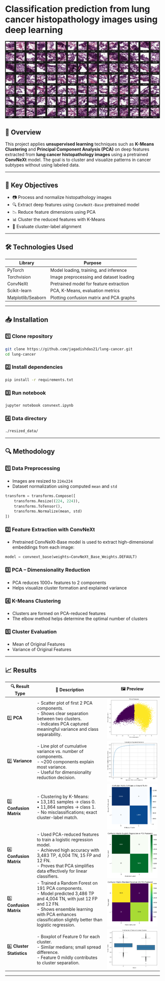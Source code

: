 # Classification prediction from lung cancer histopathology images using deep learning

![Header](hne-slides/slide-10.png)

## 📌 Overview

This project applies **unsupervised learning** techniques such as **K-Means Clustering** and **Principal Component Analysis (PCA)** on deep features extracted from **lung cancer histopathology images** using a pretrained **ConvNeXt** model. The goal is to cluster and visualize patterns in cancer subtypes without using labeled data.

---

## 🧪 Key Objectives

- 📷 Process and normalize histopathology images  
- 🔍 Extract deep features using `ConvNeXt-Base` pretrained model  
- 📉 Reduce feature dimensions using PCA  
- 📊 Cluster the reduced features with K-Means  
- 🧮 Evaluate cluster-label alignment

---

## 🛠️ Technologies Used

| Library         | Purpose                                  |
|------------------|--------------------------------------------|
| PyTorch          | Model loading, training, and inference     |
| Torchvision      | Image preprocessing and dataset loading    |
| ConvNeXt         | Pretrained model for feature extraction    |
| Scikit-learn     | PCA, K-Means, evaluation metrics           |
| Matplotlib/Seaborn | Plotting confusion matrix and PCA graphs |

---

## 📥 Installation

### 1️⃣ Clone repository

```bash
git clone https://github.com/jagadishdas21/lung-cancer.git
cd lung-cancer
```

### 2️⃣ Install dependencies

```bash
pip install -r requirements.txt
```
### 3️⃣ Run notebook

```bash
jupyter notebook convnext.ipynb
```
### 4️⃣ Data directory
```bash
./resized_data/
```
---

## 🔍 Methodology

### 1️⃣ Data Preprocessing
- Images are resized to `224x224`
- Dataset normalization using computed `mean` and `std`

```python
transform = transforms.Compose([
    transforms.Resize((224, 224)),
    transforms.ToTensor(),
    transforms.Normalize(mean, std)
])
```

### 2️⃣ Feature Extraction with ConvNeXt
- Pretrained ConvNeXt-Base model is used to extract high-dimensional embeddings from each image:
```python
model = convnext_base(weights=ConvNeXt_Base_Weights.DEFAULT)
```

### 3️⃣ PCA – Dimensionality Reduction
- PCA reduces 1000+ features to 2 components
- Helps visualize cluster formation and explained variance

### 4️⃣ K-Means Clustering
- Clusters are formed on PCA-reduced features
- The elbow method helps determine the optimal number of clusters

### 5️⃣ Cluster Evaluation

- Mean of Original Features
- Variance of Original Features

---

## 📈 Results

| 🔍 Result Type           | 📝 Description                                  | 🖼️ Preview |
|--------------------------|------------------------------------------------|------------|
| 1️⃣ **PCA** | - Scatter plot of first 2 PCA components.<br> - Shows clear separation between two clusters.<br> - Indicates PCA captured meaningful variance and class separability.| ![PCA](results/pca-features.png) |
| 2️⃣ **Variance**| - Line plot of cumulative variance vs. number of components.<br> - ~200 components explain most variance.<br> - Useful for dimensionality reduction decision. | ![Variance](results/cumulative-explained-variance.png) |
| 3️⃣ **Confusion Matrix**  | - Clustering by K-Means:<br> • 13,181 samples → class 0.<br> • 11,864 samples → class 1.<br> - No misclassifications; exact cluster-label match. | ![Confusion Matrix](results/confusion-matrix.png) |
| 4️⃣ **Confusion Matrix**  | - Used PCA-reduced features to train a logistic regression model.<br> - Achieved high accuracy with 3,483 TP, 4,004 TN, 15 FP and 12 FN.<br> - Proves that PCA simplifies data effectively for linear classifiers. | ![Confusion Matrix](results/confusion-matrix-1.png) |
| 5️⃣ **Confusion Matrix**  | - Trained a Random Forest on 191 PCA components.<br> - Model predicted 3,486 TP and 4,004 TN, with just 12 FP and 12 FN.<br> - Shows ensemble learning with PCA enhances classification slightly better than logistic regression.| ![Confusion Matrix](results/confusion-matrix-2.png) |
| 6️⃣ **Cluster Statistics** | - Boxplot of Feature 0 for each cluster.<br> - Similar medians; small spread difference.<br> - Feature 0 mildly contributes to cluster separation. | ![Cluster Statistics](results/cluster-statistics.png) |

---
